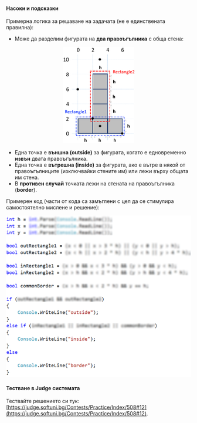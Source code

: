 #### Насоки и подсказки

Примерна логика за решаване на задачата (не е единствената правилна):

* Може да разделим фигурата на **два правоъгълника** с обща стена:

<p align="center"><img src="/assets/chapter-4-images/13.Point-in-the-figure-03.png" /></p>

* Една точка е **външна (outside)** за фигурата, когато е едновременно **извън** двата правоъгълника.
* Една точка е **вътрешна (inside)** за фигурата, ако е вътре в някой от правоъгълниците (изключвайки стените им) или лежи върху общата им стена.
* В **противен случай** точката лежи на стената на правоъгълника (**border**).

Примерен код (части от кода са замъглени с цел да се стимулира самостоятелно мислене и решение):

![](/assets/chapter-4-images/13.Point-in-the-figure-02.png)

#### Тестване в Judge системата

Тествайте решението си тук: [https://judge.softuni.bg/Contests/Practice/Index/508#12](https://judge.softuni.bg/Contests/Practice/Index/508#12).